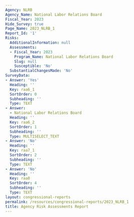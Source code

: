 ```yaml
---
Agency: NLRB
Agency_Name: National Labor Relations Board
Fiscal_Year: 2023
Hide_Survey: true
Page_Name: 2023_NLRB_1
Report_Id: '1'
Risks:
  AdditionalInformation: null
  Assessments:
  - Fiscal_Year: 2023
    Program_Name: National Labor Relations Board
    Slug: null
    Susceptible: 'No'
  SubstantialChangesMade: 'No'
SurveyData:
- Answer: 'Yes'
  Heading: ''
  Key: raa6_1
  SortOrder: 0
  Subheading: ''
  Type: TEXT
- Answer:
  - National Labor Relations Board
  Heading: ''
  Key: raa6_2
  SortOrder: 1
  Subheading: ''
  Type: MULTISELECT_TEXT
- Answer: 'No'
  Heading: ''
  Key: raa7_1
  SortOrder: 2
  Subheading: ''
  Type: TEXT
- Answer: 'No'
  Heading: ''
  Key: raa8
  SortOrder: 4
  Subheading: ''
  Type: TEXT
layout: congressional-reports
permalink: /resources/congressional-reports/2023_NLRB_1
title: Agency Risk Assessments Report
---
```

